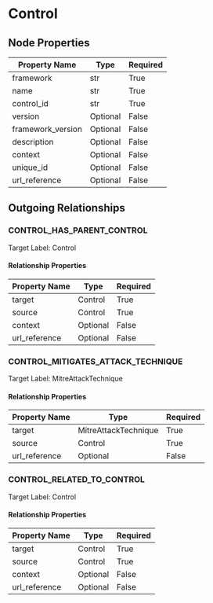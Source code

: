 
# Control

## Node Properties

| Property Name | Type | Required |
| ------------- | ---- | -------- |
| framework | str | True |
| name | str | True |
| control_id | str | True |
| version | Optional | False |
| framework_version | Optional | False |
| description | Optional | False |
| context | Optional | False |
| unique_id | Optional | False |
| url_reference | Optional | False |



## Outgoing Relationships

### CONTROL_HAS_PARENT_CONTROL

Target Label: Control

#### Relationship Properties

| Property Name | Type | Required |
| ------------- | ---- | -------- |
| target | Control | True |
| source | Control | True |
| context | Optional | False |
| url_reference | Optional | False |


### CONTROL_MITIGATES_ATTACK_TECHNIQUE

Target Label: MitreAttackTechnique

#### Relationship Properties

| Property Name | Type | Required |
| ------------- | ---- | -------- |
| target | MitreAttackTechnique | True |
| source | Control | True |
| url_reference | Optional | False |


### CONTROL_RELATED_TO_CONTROL

Target Label: Control

#### Relationship Properties

| Property Name | Type | Required |
| ------------- | ---- | -------- |
| target | Control | True |
| source | Control | True |
| context | Optional | False |
| url_reference | Optional | False |




